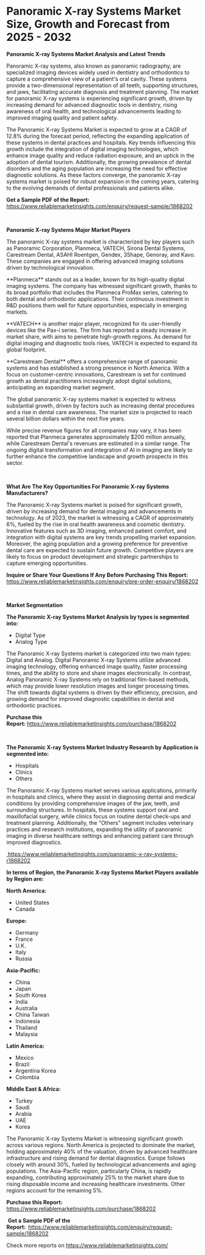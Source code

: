 <p><h1>Panoramic X-ray Systems Market Size, Growth and Forecast from 2025 - 2032</h1></p><p><strong>Panoramic X-ray Systems Market Analysis and Latest Trends</strong></p>
<p><p>Panoramic X-ray systems, also known as panoramic radiography, are specialized imaging devices widely used in dentistry and orthodontics to capture a comprehensive view of a patient's oral cavity. These systems provide a two-dimensional representation of all teeth, supporting structures, and jaws, facilitating accurate diagnosis and treatment planning. The market for panoramic X-ray systems is experiencing significant growth, driven by increasing demand for advanced diagnostic tools in dentistry, rising awareness of oral health, and technological advancements leading to improved imaging quality and patient safety. </p><p>The Panoramic X-ray Systems Market is expected to grow at a CAGR of 12.8% during the forecast period, reflecting the expanding application of these systems in dental practices and hospitals. Key trends influencing this growth include the integration of digital imaging technologies, which enhance image quality and reduce radiation exposure, and an uptick in the adoption of dental tourism. Additionally, the growing prevalence of dental disorders and the aging population are increasing the need for effective diagnostic solutions. As these factors converge, the panoramic X-ray systems market is poised for robust expansion in the coming years, catering to the evolving demands of dental professionals and patients alike.</p></p>
<p><strong>Get a Sample PDF of the Report:&nbsp;</strong> <a href="https://www.reliablemarketinsights.com/enquiry/request-sample/1868202?utm_campaign=3042&utm_medium=2&utm_source=Github&utm_content=ia&utm_term=05032025&utm_id=panoramic-x-ray-systems">https://www.reliablemarketinsights.com/enquiry/request-sample/1868202</a></p>
<p>&nbsp;</p>
<p><strong>Panoramic X-ray Systems Major Market Players</strong></p>
<p><p>The panoramic X-ray systems market is characterized by key players such as Panoramic Corporation, Planmeca, VATECH, Sirona Dental Systems, Carestream Dental, ASAHI Roentgen, Gendex, 3Shape, Genoray, and Kavo. These companies are engaged in offering advanced imaging solutions driven by technological innovation.</p><p>**Planmeca** stands out as a leader, known for its high-quality digital imaging systems. The company has witnessed significant growth, thanks to its broad portfolio that includes the Planmeca ProMax series, catering to both dental and orthodontic applications. Their continuous investment in R&D positions them well for future opportunities, especially in emerging markets.</p><p>**VATECH** is another major player, recognized for its user-friendly devices like the Pax-i series. The firm has reported a steady increase in market share, with aims to penetrate high-growth regions. As demand for digital imaging and diagnostic tools rises, VATECH is expected to expand its global footprint.</p><p>**Carestream Dental** offers a comprehensive range of panoramic systems and has established a strong presence in North America. With a focus on customer-centric innovations, Carestream is set for continued growth as dental practitioners increasingly adopt digital solutions, anticipating an expanding market segment.</p><p>The global panoramic X-ray systems market is expected to witness substantial growth, driven by factors such as increasing dental procedures and a rise in dental care awareness. The market size is projected to reach several billion dollars within the next five years.</p><p>While precise revenue figures for all companies may vary, it has been reported that Planmeca generates approximately $200 million annually, while Carestream Dental's revenues are estimated in a similar range. The ongoing digital transformation and integration of AI in imaging are likely to further enhance the competitive landscape and growth prospects in this sector.</p></p>
<p>&nbsp;</p>
<p><strong>What Are The Key Opportunities For Panoramic X-ray Systems Manufacturers?</strong></p>
<p><p>The Panoramic X-ray Systems market is poised for significant growth, driven by increasing demand for dental imaging and advancements in technology. As of 2023, the market is witnessing a CAGR of approximately 6%, fueled by the rise in oral health awareness and cosmetic dentistry. Innovative features such as 3D imaging, enhanced patient comfort, and integration with digital systems are key trends propelling market expansion. Moreover, the aging population and a growing preference for preventive dental care are expected to sustain future growth. Competitive players are likely to focus on product development and strategic partnerships to capture emerging opportunities.</p></p>
<p><strong>Inquire or Share Your Questions If Any Before Purchasing This Report:</strong> <a href="https://www.reliablemarketinsights.com/enquiry/pre-order-enquiry/1868202?utm_campaign=3042&utm_medium=2&utm_source=Github&utm_content=ia&utm_term=05032025&utm_id=panoramic-x-ray-systems">https://www.reliablemarketinsights.com/enquiry/pre-order-enquiry/1868202</a></p>
<p>&nbsp;</p>
<p><strong>Market Segmentation</strong></p>
<p><strong>The Panoramic X-ray Systems Market Analysis by types is segmented into:</strong></p>
<p><ul><li>Digital Type</li><li>Analog Type</li></ul></p>
<p><p>The Panoramic X-ray Systems market is categorized into two main types: Digital and Analog. Digital Panoramic X-ray Systems utilize advanced imaging technology, offering enhanced image quality, faster processing times, and the ability to store and share images electronically. In contrast, Analog Panoramic X-ray Systems rely on traditional film-based methods, which may provide lower resolution images and longer processing times. The shift towards digital systems is driven by their efficiency, precision, and growing demand for improved diagnostic capabilities in dental and orthodontic practices.</p></p>
<p><strong>Purchase this Report:&nbsp;</strong><a href="https://www.reliablemarketinsights.com/purchase/1868202?utm_campaign=3042&utm_medium=2&utm_source=Github&utm_content=ia&utm_term=05032025&utm_id=panoramic-x-ray-systems">https://www.reliablemarketinsights.com/purchase/1868202</a></p>
<p>&nbsp;</p>
<p><strong>The Panoramic X-ray Systems Market Industry Research by Application is segmented into:</strong></p>
<p><ul><li>Hospitals</li><li>Clinics</li><li>Others</li></ul></p>
<p><p>The Panoramic X-ray Systems market serves various applications, primarily in hospitals and clinics, where they assist in diagnosing dental and medical conditions by providing comprehensive images of the jaw, teeth, and surrounding structures. In hospitals, these systems support oral and maxillofacial surgery, while clinics focus on routine dental check-ups and treatment planning. Additionally, the "Others" segment includes veterinary practices and research institutions, expanding the utility of panoramic imaging in diverse healthcare settings and enhancing patient care through improved diagnostics.</p></p>
<p><a href="https://www.reliablemarketinsights.com/panoramic-x-ray-systems-r1868202?utm_campaign=3042&utm_medium=2&utm_source=Github&utm_content=ia&utm_term=05032025&utm_id=panoramic-x-ray-systems">&nbsp;https://www.reliablemarketinsights.com/panoramic-x-ray-systems-r1868202</a></p>
<p><strong>In terms of Region, the Panoramic X-ray Systems Market Players available by Region are:</strong></p>
<p>
    <p> <strong> North America: </strong>
        <ul>
            <li>United States</li>
            <li>Canada</li>
        </ul>
        </p> 
    <p> <strong> Europe: </strong>
        <ul>
            <li>Germany</li>
            <li>France</li>
            <li>U.K.</li>
            <li>Italy</li>
            <li>Russia</li>
        </ul>
        </p> 
    <p> <strong> Asia-Pacific: </strong>
        <ul>
            <li>China</li>
            <li>Japan</li>
            <li>South Korea</li>
            <li>India</li>
            <li>Australia</li>
            <li>China Taiwan</li>
            <li>Indonesia</li>
            <li>Thailand</li>
            <li>Malaysia</li>
        </ul>
        </p> 
    <p> <strong> Latin America: </strong>
        <ul>
            <li>Mexico</li>
            <li>Brazil</li>
            <li>Argentina Korea</li>
            <li>Colombia</li>
        </ul>
        </p> 
    <p> <strong> Middle East & Africa: </strong>
        <ul>
            <li>Turkey</li>
            <li>Saudi</li>
            <li>Arabia</li>
            <li>UAE</li>
            <li>Korea</li>
        </ul>
    </p>
    </p>
<p><p>The Panoramic X-ray Systems Market is witnessing significant growth across various regions. North America is projected to dominate the market, holding approximately 40% of the valuation, driven by advanced healthcare infrastructure and rising demand for dental diagnostics. Europe follows closely with around 30%, fueled by technological advancements and aging populations. The Asia-Pacific region, particularly China, is rapidly expanding, contributing approximately 25% to the market share due to rising disposable income and increasing healthcare investments. Other regions account for the remaining 5%.</p></p>
<p><strong>Purchase this Report: </strong><a href="https://www.reliablemarketinsights.com/purchase/1868202?utm_campaign=3042&utm_medium=2&utm_source=Github&utm_content=ia&utm_term=05032025&utm_id=panoramic-x-ray-systems">https://www.reliablemarketinsights.com/purchase/1868202</a></p>
<p>&nbsp;<strong>Get a Sample PDF of the Report:&nbsp;&nbsp;</strong><a href="https://www.reliablemarketinsights.com/enquiry/request-sample/1868202?utm_campaign=3042&utm_medium=2&utm_source=Github&utm_content=ia&utm_term=05032025&utm_id=panoramic-x-ray-systems">https://www.reliablemarketinsights.com/enquiry/request-sample/1868202</a></p>
<p><strong></strong></p>
<p>Check more reports on <a href="https://www.reliablemarketinsights.com/?utm_campaign=3042&utm_medium=2&utm_source=Github&utm_content=ia&utm_term=05032025&utm_id=panoramic-x-ray-systems">https://www.reliablemarketinsights.com/</a></p>